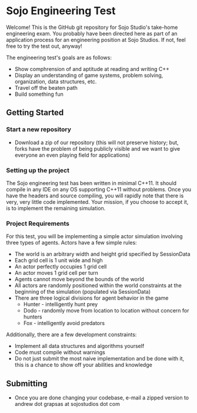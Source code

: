 # Sojo Engineering Test

Welcome! This is the GitHub git repository for Sojo Studio's take-home engineering exam. You probably have been directed here as part of an application process for an engineering position at Sojo Studios. If not, feel free to try the test out, anyway!

The engineering test's goals are as follows:
* Show comphrension of and aptitude at reading and writing C++
* Display an understanding of game systems, problem solving, organization, data structures, etc.
* Travel off the beaten path
* Build something fun

## Getting Started
### Start a new repository
* Download a zip of our repository (this will not preserve history; but, forks have the problem of being publicly visible and we want to give everyone an even playing field for applications)

### Setting up the project
The Sojo engineering test has been written in minimal C++11. It should compile in any IDE on any OS supporting C++11 without problems. Once you have the headers and source compiling, you will rapidly note that there is very, very little code implemented. Your mission, if you choose to accept it, is to implement the remaining simulation.

### Project Requirements
For this test, you will be implementing a simple actor simulation involving three types of agents. Actors have a few simple rules:
* The world is an arbitrary width and height grid specified by SessionData
* Each grid cell is 1 unit wide and high
* An actor perfectly occupies 1 grid cell
* An actor moves 1 grid cell per turn
* Agents cannot move beyond the bounds of the world
* All actors are randomly positioned within the world constraints at the beginning of the simulation (populated via SessionData)
* There are three logical divisions for agent behavior in the game
  * Hunter - intelligently hunt prey
  * Dodo - randomly move from location to location without concern for hunters
  * Fox - intelligently avoid predators

Additionally, there are a few development constraints:
* Implement all data structures and algorithms yourself
* Code must compile without warnings
* Do not just submit the most naive implementation and be done with it, this is a chance to show off your abilities and knowledge

## Submitting
* Once you are done changing your codebase, e-mail a zipped version to andrew dot grapsas at sojostudios dot com
